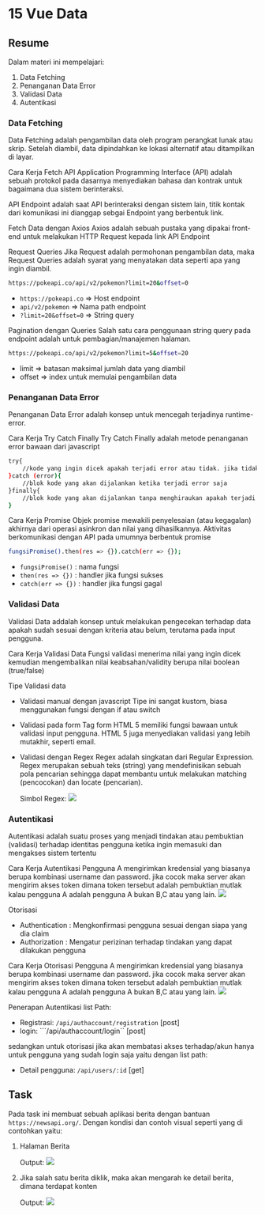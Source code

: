 # 15 Vue Data
## Resume

Dalam materi ini mempelajari:
1. Data Fetching
2. Penanganan Data Error
3. Validasi Data
4. Autentikasi

### Data Fetching
Data Fetching adalah pengambilan data oleh program perangkat lunak atau skrip. Setelah diambil, data dipindahkan ke lokasi alternatif atau ditampilkan di layar.

Cara Kerja Fetch API
Application Programming Interface (API) adalah sebuah protokol pada dasarnya menyediakan bahasa dan kontrak untuk bagaimana dua sistem berinteraksi.

API Endpoint adalah saat API berinteraksi dengan sistem lain, titik kontak dari komunikasi ini dianggap sebgai Endpoint yang berbentuk link.

Fetch Data dengan Axios
Axios adalah sebuah pustaka yang dipakai front-end untuk melakukan HTTP Request kepada link API Endpoint

Request Queries
Jika Request adalah permohonan pengambilan data, maka Request Queries adalah syarat yang menyatakan data seperti apa yang ingin diambil.
```bash
https://pokeapi.co/api/v2/pokemon?limit=20&offset=0
```
 - ```https://pokeapi.co``` => Host endpoint
 - ```api/v2/pokemon``` => Nama path endpoint
 - ```?limit=20&offset=0``` => String query

Pagination dengan Queries
Salah satu cara penggunaan string query pada endpoint adalah untuk pembagian/manajemen halaman.
```bash
https://pokeapi.co/api/v2/pokemon?limit=5&offset=20
```
 - limit => batasan maksimal jumlah data yang diambil
 - offset => index untuk memulai pengambilan data

### Penanganan Data Error
Penanganan Data Error adalah konsep untuk mencegah terjadinya runtime-error.

Cara Kerja Try Catch Finally
Try Catch Finally adalah metode penanganan error bawaan dari javascript
```bash
try{
    //kode yang ingin dicek apakah terjadi error atau tidak. jika tidak, maka blok kode ini akan dijalankan sampai selesai. jika error tidak jadi dijalankan sama sekali
}catch (error){
    //blok kode yang akan dijalankan ketika terjadi error saja
}finally{
    //blok kode yang akan dijalankan tanpa menghiraukan apakah terjadi error atau tidak
}
```

Cara Kerja Promise
Objek promise mewakili penyelesaian (atau kegagalan) akhirnya dari operasi asinkron dan nilai yang dihasilkannya. Aktivitas berkomunikasi dengan API pada umumnya berbentuk promise
```bash
fungsiPromise().then(res => {}).catch(err => {});
```
 - ```fungsiPromise()``` : nama fungsi
 - ```then(res => {})``` : handler jika fungsi sukses
 - ```catch(err => {})``` : handler jika fungsi gagal
 
### Validasi Data
Validasi Data addalah konsep untuk melakukan pengecekan terhadap data apakah sudah sesuai dengan kriteria atau belum, terutama pada input pengguna.

Cara Kerja Validasi Data
Fungsi validasi menerima nilai yang ingin dicek kemudian mengembalikan nilai keabsahan/validity berupa nilai boolean (true/false)

Tipe Validasi data
- Validasi manual dengan javascript
  Tipe ini sangat kustom, biasa menggunakan fungsi dengan if atau switch
- Validasi pada form
  Tag form HTML 5 memiliki fungsi bawaan untuk validasi input pengguna. HTML 5 juga menyediakan validasi yang lebih mutakhir, seperti email.
- Validasi dengan Regex
  Regex adalah singkatan dari Regular Expression. Regex merupakan sebuah teks (string) yang mendefinisikan sebuah pola pencarian sehingga dapat membantu untuk melakukan matching (pencocokan) dan locate (pencarian).

  Simbol Regex:
  ![](https://drive.google.com/uc?export=view&id=1aCP_cM8BKGQML4fn3T9Ilc6_Zay3FYN1)

### Autentikasi
Autentikasi adalah suatu proses yang menjadi tindakan atau pembuktian (validasi)
terhadap identitas pengguna ketika ingin memasuki dan mengakses sistem tertentu

Cara Kerja Autentikasi
Pengguna A mengirimkan kredensial yang biasanya berupa kombinasi username dan password. jika cocok maka server akan mengirim akses token dimana token tersebut adalah pembuktian mutlak kalau pengguna A adalah pengguna A bukan B,C atau yang lain.
![](https://drive.google.com/uc?export=view&id=1bna-ebuaycObCQKRGjPs_YQpP-DWsjS_)

Otorisasi
- Authentication : Mengkonfirmasi pengguna sesuai dengan siapa yang dia claim
- Authorization : Mengatur perizinan terhadap tindakan yang dapat dilakukan pengguna

Cara Kerja Otorisasi
Pengguna A mengirimkan kredensial yang biasanya berupa kombinasi username dan password. jika cocok maka server akan mengirim akses token dimana token tersebut adalah pembuktian mutlak kalau pengguna A adalah pengguna A bukan B,C atau yang lain.
![](https://drive.google.com/uc?export=view&id=1TVAnAc_pty0o4GRKKip7UBM-OJDXTmEK)

Penerapan Autentikasi
list Path:
- Registrasi: ```/api/authaccount/registration``` [post]
- login: ```/api/authaccount/login`` [post]

sedangkan untuk otorisasi jika akan membatasi akses terhadap/akun hanya untuk pengguna yang sudah login saja yaitu dengan list path:
- Detail pengguna: ```/api/users/:id``` [get]

## Task
Pada task ini membuat sebuah aplikasi berita dengan bantuan ```https://newsapi.org/```. Dengan kondisi dan contoh visual seperti yang di contohkan yaitu:
1. Halaman Berita

    Output:
    ![](https://drive.google.com/uc?export=view&id=1pvi7bvDap4EroLYaBPR5WyOFO5421B6q)

2. Jika salah satu berita diklik, maka akan mengarah ke detail berita, dimana terdapat konten
    
    Output:
    ![](https://drive.google.com/uc?export=view&id=1brl9mlKaIl6BEV6LHlmHYLn--VzjjCKD)
